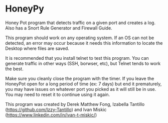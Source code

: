 # HoneyPy
Honey Pot program that detects traffic on a given port and creates a log. Also has a Snort Rule Generator and Firewall Guide.

This program should work on any operating system. If an OS can not be detected, an error may occur because it needs this information to locate the Desktop where files are saved.

It is recommended that you install telnet to test this program. You can generate traffic in other ways (SSH, borwser, etc), but Telnet tends to work the best.

Make sure you cleanly close the program with the timer. If you leave the HoneyPot open for a long period of time (ex: 7 days) but end it prematurely, you may have issues on whatever port you picked as it will still be in use. You may need to reset it to continue using it again. 

This program was created by Derek Matthew Fong, Izabella Tantillo (https://github.com/Izzy-Tantillo) and Ivan Miskic (https://www.linkedin.com/in/ivan-t-miskic/)


